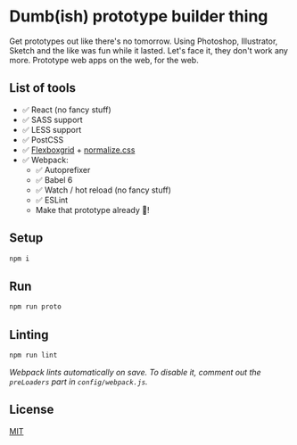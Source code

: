 # Dumb(ish) prototype builder thing
Get prototypes out like there's no tomorrow. Using Photoshop, Illustrator, Sketch and the like was fun while it lasted. Let's face it, they don't work any more. Prototype web apps on the web, for the web.

## List of tools
- ✅ React (no fancy stuff)
- ✅ SASS support
- ✅ LESS support
- ✅ PostCSS
- ✅ [Flexboxgrid](https://github.com/kristoferjoseph/flexboxgrid) + [normalize.css](https://github.com/necolas/normalize.css)
- ✅ Webpack:
    - ✅ Autoprefixer
    - ✅ Babel 6
    - ✅ Watch / hot reload (no fancy stuff)
    - ✅ ESLint
    - Make that prototype already 🙌! 

## Setup
```bash
npm i
```

## Run
```bash
npm run proto
```

## Linting
```bash
npm run lint
```

*Webpack lints automatically on save. To disable it, comment out the `preLoaders` part in `config/webpack.js`.*

## License
[MIT](https://github.com/danmindru/politically-correct-dumb-prototype-boiler/blob/master/LICENSE)
